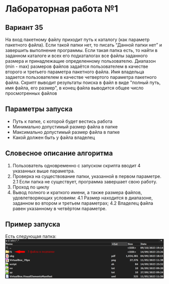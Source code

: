 # Лабораторная работа №1

## Вариант 35
На вход пакетному файлу приходит путь к каталогу (как параметр пакетного файла). Если такой папки нет, то писать “Данной папки нет” и завершить выполнение программы. Если такая папка есть, то найти в заданном каталоге и всех его подкаталогах все файлы заданного размера и принадлежащие определенному пользователю. Диапазон (min - max) размеров файлов задаётся пользователем в качестве второго и третьего параметра пакетного файла. Имя владельца задается пользователем в качестве четвертого параметра пакетного файла. Скрипт выводит результаты поиска в файл в виде "полный путь, имя файла, его размер", в конец файла выводится общее число просмотренных файлов

## Параметры запуска
- Путь к папке, с которой будет вестись работа
- Минимально допустимый размер файла в папке
- Максимально допустимый размер файла в папке
- Какой должен быть у файла владелец

## Словесное описание алгоритма
1. Пользователь одновременно с запуском скрипта вводит 4 указанных выше параметра.
2. Проверка на существование папки, указанной в первом параметре.
2.1 Если папка не существует, программа завершает свою работу.
3. Проход по циклу
4. Вывод полного и краткого имени, а также размера файлов, удовлетворяющих условиям:
4.1 Размер находится в диапазоне, заданном во втором и третьем параметрах;
4.2 Владелец файла равен указанному в четвёртом параметре.

## Пример запуска
Есть следующая папка:
![Изображение папки](test_folder.png)